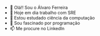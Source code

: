 - 👋 Olá!! Sou o Álvaro Ferreira 
- 👀 Hoje em dia trabalho com SRE
- 🌱 Estou estudado ciência da computação 
- 💞️ Sou fascinado por programação 
- 📫 Me procure no LinkedIn 


